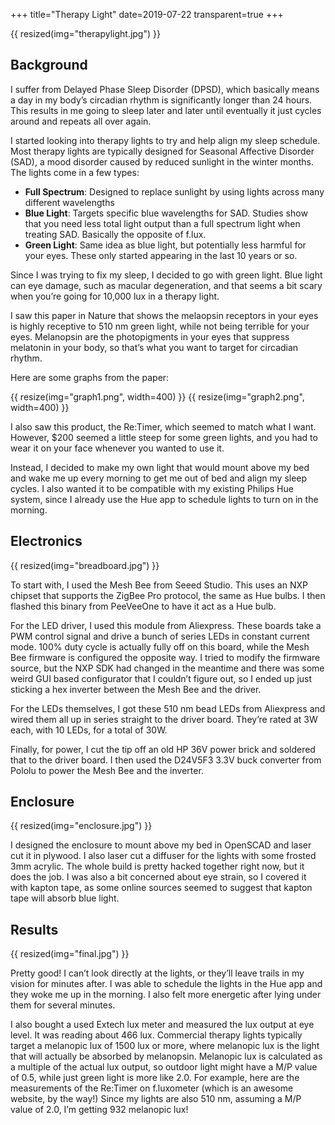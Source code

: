 +++
title="Therapy Light"
date=2019-07-22
transparent=true
+++

{{ resized(img="therapylight.jpg") }}

## Background
I suffer from Delayed Phase Sleep Disorder (DPSD), which basically means a day in my body’s circadian rhythm is significantly longer than 24 hours. This results in me going to sleep later and later until eventually it just cycles around and repeats all over again.

I started looking into therapy lights to try and help align my sleep schedule. Most therapy lights are typically designed for Seasonal Affective Disorder (SAD), a mood disorder caused by reduced sunlight in the winter months. The lights come in a few types:

* **Full Spectrum**: Designed to replace sunlight by using lights across many different wavelengths
* **Blue Light**: Targets specific blue wavelengths for SAD. Studies show that you need less total light output than a full spectrum light when treating SAD. Basically the opposite of f.lux.
* **Green Light**: Same idea as blue light, but potentially less harmful for your eyes. These only started appearing in the last 10 years or so.

Since I was trying to fix my sleep, I decided to go with green light. Blue light can eye damage, such as macular degeneration, and that seems a bit scary when you’re going for 10,000 lux in a therapy light.

I saw this paper in Nature that shows the melaopsin receptors in your eyes is highly receptive to 510 nm green light, while not being terrible for your eyes. Melanopsin are the photopigments in your eyes that suppress melatonin in your body, so that’s what you want to target for circadian rhythm.

Here are some graphs from the paper:

{{ resize(img="graph1.png", width=400) }} {{ resize(img="graph2.png", width=400) }}

I also saw this product, the Re:Timer, which seemed to match what I want. However, $200 seemed a little steep for some green lights, and you had to wear it on your face whenever you wanted to use it.

Instead, I decided to make my own light that would mount above my bed and wake me up every morning to get me out of bed and align my sleep cycles. I also wanted it to be compatible with my existing Philips Hue system, since I already use the Hue app to schedule lights to turn on in the morning.

## Electronics

{{ resized(img="breadboard.jpg") }}

To start with, I used the Mesh Bee from Seeed Studio. This uses an NXP chipset that supports the ZigBee Pro protocol, the same as Hue bulbs. I then flashed this binary from PeeVeeOne to have it act as a Hue bulb.

For the LED driver, I used this module from Aliexpress. These boards take a PWM control signal and drive a bunch of series LEDs in constant current mode. 100% duty cycle is actually fully off on this board, while the Mesh Bee firmware is configured the opposite way. I tried to modify the firmware source, but the NXP SDK had changed in the meantime and there was some weird GUI based configurator that I couldn’t figure out, so I ended up just sticking a hex inverter between the Mesh Bee and the driver.

For the LEDs themselves, I got these 510 nm bead LEDs from Aliexpress and wired them all up in series straight to the driver board. They’re rated at 3W each, with 10 LEDs, for a total of 30W.

Finally, for power, I cut the tip off an old HP 36V power brick and soldered that to the driver board. I then used the D24V5F3 3.3V buck converter from Pololu to power the Mesh Bee and the inverter.

## Enclosure

{{ resized(img="enclosure.jpg") }}

I designed the enclosure to mount above my bed in OpenSCAD and laser cut it in plywood. I also laser cut a diffuser for the lights with some frosted 3mm acrylic. The whole build is pretty hacked together right now, but it does the job. I was also a bit concerned about eye strain, so I covered it with kapton tape, as some online sources seemed to suggest that kapton tape will absorb blue light.

## Results

{{ resized(img="final.jpg") }}

Pretty good! I can’t look directly at the lights, or they’ll leave trails in my vision for minutes after. I was able to schedule the lights in the Hue app and they woke me up in the morning. I also felt more energetic after lying under them for several minutes.

I also bought a used Extech lux meter and measured the lux output at eye level. It was reading about 466 lux. Commercial therapy lights typically target a melanopic lux of 1500 lux or more, where melanopic lux is the light that will actually be absorbed by melanopsin. Melanopic lux is calculated as a multiple of the actual lux output, so outdoor light might have a M/P value of 0.5, while just green light is more like 2.0. For example, here are the measurements of the Re:Timer on f.luxometer (which is an awesome website, by the way!) Since my lights are also 510 nm, assuming a M/P value of 2.0, I’m getting 932 melanopic lux!


